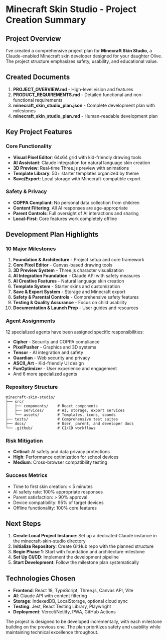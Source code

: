 # Minecraft Skin Studio - Project Creation Summary

## Project Overview
I've created a comprehensive project plan for **Minecraft Skin Studio**, a Claude-enabled Minecraft skin developer designed for your daughter Olive. The project structure emphasizes safety, usability, and educational value.

## Created Documents

1. **PROJECT_OVERVIEW.md** - High-level vision and features
2. **PRODUCT_REQUIREMENTS.md** - Detailed functional and non-functional requirements  
3. **minecraft_skin_studio_plan.json** - Complete development plan with milestones
4. **minecraft_skin_studio_plan.md** - Human-readable development plan

## Key Project Features

### Core Functionality
- **Visual Pixel Editor**: 64x64 grid with kid-friendly drawing tools
- **AI Assistant**: Claude integration for natural language skin creation
- **3D Preview**: Real-time Three.js preview with animations
- **Template Library**: 50+ starter templates organized by theme
- **Save/Export**: Local storage with Minecraft-compatible export

### Safety & Privacy
- **COPPA Compliant**: No personal data collection from children
- **Content Filtering**: All AI responses are age-appropriate
- **Parent Controls**: Full oversight of AI interactions and sharing
- **Local-First**: Core features work completely offline

## Development Plan Highlights

### 10 Major Milestones
1. **Foundation & Architecture** - Project setup and core framework
2. **Core Pixel Editor** - Canvas-based drawing tools
3. **3D Preview System** - Three.js character visualization
4. **AI Integration Foundation** - Claude API with safety measures
5. **AI Creative Features** - Natural language skin creation
6. **Template System** - Starter skins and customization
7. **Save & Export System** - Storage and Minecraft export
8. **Safety & Parental Controls** - Comprehensive safety features
9. **Testing & Quality Assurance** - Focus on child usability
10. **Documentation & Launch Prep** - User guides and resources

### Agent Assignments
12 specialized agents have been assigned specific responsibilities:
- **Cipher** - Security and COPPA compliance
- **PixelPusher** - Graphics and 3D systems
- **Tensor** - AI integration and safety
- **Guardian** - Web security and privacy
- **ASCII_Art** - Kid-friendly UI design
- **FunOptimizer** - User experience and engagement
- And 6 more specialized agents

### Repository Structure
```
minecraft-skin-studio/
├── src/
│   ├── components/    # React components
│   ├── services/      # AI, storage, export services
│   └── assets/        # Templates, icons, sounds
├── tests/             # Comprehensive test suites
├── docs/              # User, parent, and developer docs
└── .github/           # CI/CD workflows
```

### Risk Mitigation
- **Critical**: AI safety and data privacy protections
- **High**: Performance optimization for school devices
- **Medium**: Cross-browser compatibility testing

### Success Metrics
- Time to first skin creation: < 5 minutes
- AI safety rate: 100% appropriate responses
- Parent satisfaction: > 90% approval
- Device compatibility: 95% of target devices
- Offline functionality: 100% core features

## Next Steps

1. **Create Local Project Instance**: Set up a dedicated Claude instance in the minecraft-skin-studio directory
2. **Initialize Repository**: Create GitHub repo with the planned structure
3. **Begin Phase 1**: Start with foundation and architecture milestone
4. **Set Up CI/CD**: Implement the development pipeline
5. **Start Development**: Follow the milestone plan systematically

## Technologies Chosen

- **Frontend**: React 18, TypeScript, Three.js, Canvas API, Vite
- **AI**: Claude API with content filtering
- **Storage**: IndexedDB, LocalStorage, optional cloud sync
- **Testing**: Jest, React Testing Library, Playwright
- **Deployment**: Vercel/Netlify, PWA, GitHub Actions

The project is designed to be developed incrementally, with each milestone building on the previous one. The plan prioritizes safety and usability while maintaining technical excellence throughout.